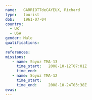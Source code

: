 ```yaml
---
name:	GARRIOTTdeCAYEUX, Richard
type:	tourist
dob:	1961-07-04
country:
  - UK
  - USA
gender:	Male
qualifications:
  - 
references:
missions:
   - name: Soyuz TMA-13
     time_start:   2008-10-12T07:01Z
     time_end:     
   - name: Soyuz TMA-12
     time_start:   
     time_end:     2008-10-24T03:38Z
evas:
---
```

